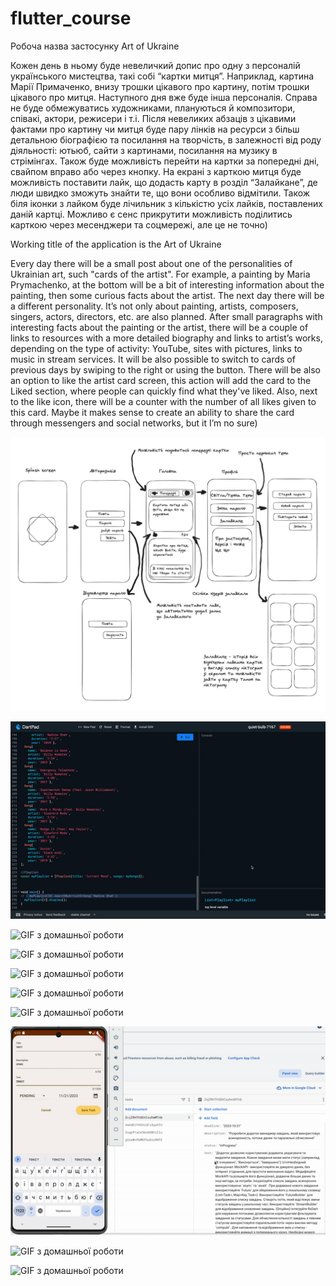 # flutter_course

Робоча назва застосунку Art of Ukraine


Кожен день в ньому буде невеличкий допис про одну з персоналій українського мистецтва, такі собі “картки митця”. Наприклад, картина Марії Примаченко, внизу трошки цікавого про картину, потім трошки цікавого про митця. Наступного дня вже буде інша персоналія. Справа не буде обмежуватись художниками, плануються й композитори, співакі, актори, режисери і т.і. Після невеликих абзаців з цікавими фактами про картину чи митця буде пару лінків на ресурси з більш детальною біографією та посилання на творчість, в залежності від роду діяльності: ютьюб, сайти з картинами, посилання на музику в стрімінгах. Також буде можливість перейти на картки за попередні дні, свайпом вправо або через кнопку. На екрані з карткою митця буде можливість поставити лайк, що додасть карту в розділ “Залайкане”, де люди швидко зможуть знайти те, що вони особливо відмітили. Також біля іконки з лайком буде лічильник з кількістю усіх лайків, поставлених даній картці. Можливо є сенс прикрутити можливість поділитись карткою через месенджери та соцмережі, але це не точно)



Working title of the application is the Art of Ukraine

Every day there will be a small post about one of the personalities of Ukrainian art, such "cards of the artist". For example, a painting by Maria Prymachenko, at the bottom will be a bit of interesting information about the painting, then some curious facts about the artist. The next day there will be a different personality. It’s not only about painting, artists, composers, singers, actors, directors, etc. are also planned. After small paragraphs with interesting facts about the painting or the artist, there will be a couple of links to resources with a more detailed biography and links to artist’s works, depending on the type of activity: YouTube, sites with pictures, links to music in stream services. It will be  also possible to switch to cards of previous days by swiping to the right or using the button. There will be also an option to like the artist card screen, this action will add the card to the Liked section, where people can quickly find what they've liked. Also, next to the like icon, there will be a counter with the number of all likes given to this card. Maybe it makes sense to create an ability to share the card through messengers and social networks, but it I’m no sure)


![Блок-схема/Project scheme:](ua_art.png)

![GIF з домашньої роботи](lesson4.gif)

![GIF з домашньої роботи](lessons8-9.gif)

![GIF з домашньої роботи](lesson9(1)compressed.gif)

![GIF з домашньої роботи](lesson9(2).gif)

![GIF з домашньої роботи](lesson10.gif)

![GIF з домашньої роботи](lesson12.gif)

![GIF з домашньої роботи](lesson14.gif)

![GIF з домашньої роботи](lesson16.gif)

![GIF з домашньої роботи](lesson15&20.gif)

